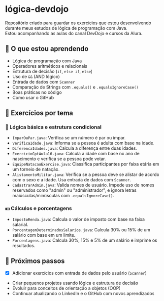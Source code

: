 # lógica-devdojo

Repositório criado para guardar os exercícios que estou desenvolvendo durante meus estudos de lógica de programação com Java.  
Estou acompanhando as aulas do canal DevDojo e cursos da Alura.

## 🧠 O que estou aprendendo
- Lógica de programação com Java
- Operadores aritméticos e relacionais
- Estrutura de decisão (`if`, `else if`, `else`)
- Uso de `&&` (AND lógico)
- Entrada de dados com `Scanner`
- Comparação de Strings com `.equals()` e `.equalsIgnoreCase()`
- Boas práticas no código
- Como usar o GitHub

## 📂 Exercícios por tema

### 📘 Lógica básica e estrutura condicional
- `ImparOuPar.java`: Verifica se um número é par ou ímpar.
- `VerificaIdade.java`: Informa se a pessoa é adulta com base na idade.
- `DiferencaIdades.java`: Calcula a diferença entre duas idades.
- `ExercicioGptAula16.java`: Calcula a idade com base no ano de nascimento e verifica se a pessoa pode votar.
- `EquipeNatacaoExercise.java`: Classifica participantes por faixa etária em um torneio de natação.
- `AlistamentoMilitar.java`: Verifica se a pessoa deve se alistar de acordo com o sexo e a idade. Usa entrada de dados com `Scanner`.
- `CadastrarAdmin.java`: Valida nomes de usuário. Impede uso de nomes reservados como "admin" ou "administrador", e ignora letras maiúsculas/minúsculas com `.equalsIgnoreCase()`.

### 💵 Cálculos e porcentagens
- `ImpostoRenda.java`: Calcula o valor de imposto com base na faixa salarial.
- `PorcentagemDeterminadosSalarios.java`: Calcula 30% ou 15% de um salário com base em um limite.
- `Porcentagens.java`: Calcula 30%, 15% e 5% de um salário e imprime os resultados.

## 🚀 Próximos passos
- [x] Adicionar exercícios com entrada de dados pelo usuário (`Scanner`)
- Criar pequenos projetos usando lógica e estrutura de decisão
- Evoluir para conceitos de orientação a objetos (OOP)
- Continuar atualizando o LinkedIn e o GitHub com novos aprendizados
